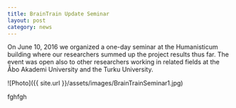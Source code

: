 ```yaml
---
title: BrainTrain Update Seminar 
layout: post
category: news
---
```


On June 10, 2016 we organized a one-day seminar at the Humanisticum building where our researchers summed up the project results thus far. The event was open also to other researchers working in related fields at the Åbo Akademi University and the Turku University. 

![Photo]({{ site.url }}/assets/images/BrainTrainSeminar1.jpg)


fghfgh
